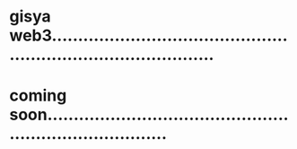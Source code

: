 # gisya web3....................................................................................
# coming soon............................................................................
